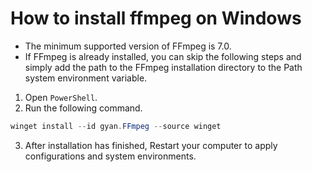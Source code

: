 # How to install ffmpeg on Windows

* The minimum supported version of FFmpeg is 7.0.
* If FFmpeg is already installed, you can skip the following steps and simply add the path to the FFmpeg installation directory to the Path system environment variable.

1. Open `PowerShell`.
2. Run the following command.

```powershell
winget install --id gyan.FFmpeg --source winget
```

3. After installation has finished, Restart your computer to apply configurations and system environments.
